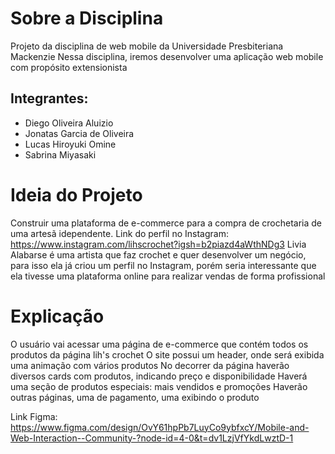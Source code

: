 # Sobre a Disciplina
Projeto da disciplina de web mobile da Universidade Presbiteriana Mackenzie
Nessa disciplina, iremos desenvolver uma aplicação web mobile com propósito extensionista

## Integrantes:
- Diego Oliveira Aluizio
- Jonatas Garcia de Oliveira
- Lucas Hiroyuki Omine
- Sabrina Miyasaki

# Ideia do Projeto
Construir uma plataforma de e-commerce para a compra de crochetaria de uma artesã idependente. 
Link do perfil no Instagram: https://www.instagram.com/lihscrochet?igsh=b2piazd4aWthNDg3
Livia Alabarse é uma artista que faz crochet e quer desenvolver um negócio, para isso ela já criou um perfil no Instagram, porém seria interessante que ela tivesse uma plataforma online para realizar vendas de forma profissional

# Explicação
O usuário vai acessar uma página de e-commerce que contém todos os produtos da página lih's crochet 
O site possui um header, onde será exibida uma animação com vários produtos 
No decorrer da página haverão diversos cards com produtos, indicando preço e disponibilidade
Haverá uma seção de produtos especiais: mais vendidos e promoções
Haverão outras páginas, uma de pagamento, uma exibindo o produto


Link Figma: https://www.figma.com/design/OvY61hpPb7LuyCo9ybfxcY/Mobile-and-Web-Interaction--Community-?node-id=4-0&t=dv1LzjVfYkdLwztD-1
